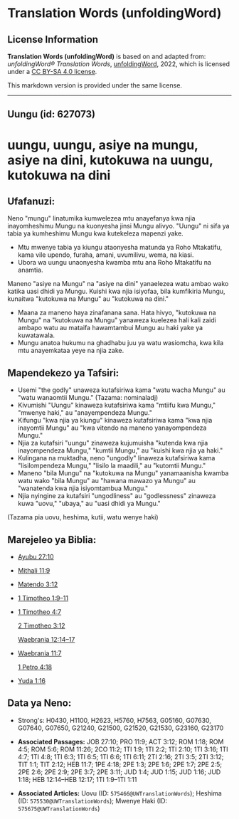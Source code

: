 # Translation Words (unfoldingWord)

## License Information

**Translation Words (unfoldingWord)** is based on and adapted from: _unfoldingWord® Translation Words_, [unfoldingWord](https://unfoldingword.org/utw), 2022, which is licensed under a [CC BY-SA 4.0 license](https://creativecommons.org/licenses/by-sa/4.0/legalcode.en).

This markdown version is provided under the same license.



--------------------------------

## Uungu (id: 627073)

uungu, uungu, asiye na mungu, asiye na dini, kutokuwa na uungu, kutokuwa na dini
================================================================================

Ufafanuzi:
----------

Neno "mungu" linatumika kumwelezea mtu anayefanya kwa njia inayomheshimu Mungu na kuonyesha jinsi Mungu alivyo. "Uungu" ni sifa ya tabia ya kumheshimu Mungu kwa kutekeleza mapenzi yake.

* Mtu mwenye tabia ya kiungu ataonyesha matunda ya Roho Mtakatifu, kama vile upendo, furaha, amani, uvumilivu, wema, na kiasi.
* Ubora wa uungu unaonyesha kwamba mtu ana Roho Mtakatifu na anamtia.

Maneno "asiye na Mungu" na "asiye na dini" yanaelezea watu ambao wako katika uasi dhidi ya Mungu. Kuishi kwa njia isiyofaa, bila kumfikiria Mungu, kunaitwa "kutokuwa na Mungu" au "kutokuwa na dini."

* Maana za maneno haya zinafanana sana. Hata hivyo, "kutokuwa na Mungu" na "kutokuwa na Mungu" yanaweza kuelezea hali kali zaidi ambapo watu au mataifa hawamtambui Mungu au haki yake ya kuwatawala.
* Mungu anatoa hukumu na ghadhabu juu ya watu wasiomcha, kwa kila mtu anayemkataa yeye na njia zake.

Mapendekezo ya Tafsiri:
-----------------------

* Usemi "the godly" unaweza kutafsiriwa kama "watu wacha Mungu" au "watu wanaomtii Mungu." (Tazama: nominaladj)
* Kivumishi "Uungu" kinaweza kutafsiriwa kama "mtiifu kwa Mungu," "mwenye haki," au "anayempendeza Mungu."
* Kifungu "kwa njia ya kiungu" kinaweza kutafsiriwa kama "kwa njia inayomtii Mungu" au "kwa vitendo na maneno yanayompendeza Mungu."
* Njia za kutafsiri "uungu" zinaweza kujumuisha "kutenda kwa njia inayompendeza Mungu," "kumtii Mungu," au "kuishi kwa njia ya haki."
* Kulingana na muktadha, neno "ungodly" linaweza kutafsiriwa kama "lisilompendeza Mungu," "lisilo la maadili," au "kutomtii Mungu."
* Maneno "bila Mungu" na "kutokuwa na Mungu" yanamaanisha kwamba watu wako "bila Mungu" au "hawana mawazo ya Mungu" au "wanatenda kwa njia isiyomtambua Mungu."
* Njia nyingine za kutafsiri "ungodliness" au "godlessness" zinaweza kuwa "uovu," "ubaya," au "uasi dhidi ya Mungu."

(Tazama pia uovu, heshima, kutii, watu wenye haki)

Marejeleo ya Biblia:
--------------------

* [Ayubu 27:10](https://ref.ly/Job27:10)
* [Mithali 11:9](https://ref.ly/Prov11:9)
* [Matendo 3:12](https://ref.ly/Acts3:12)
* [1 Timotheo 1:9–11](https://ref.ly/1Tim1:9-1Tim1:11)
* [1 Timotheo 4:7](https://ref.ly/1Tim4:7)

    [2 Timotheo 3:12](https://ref.ly/2Tim3:12)

    [Waebrania 12:14–17](https://ref.ly/Heb12:14-Heb12:17)

* [Waebrania 11:7](https://ref.ly/Heb11:7)

    [1 Petro 4:18](https://ref.ly/1Pet4:18)

* [Yuda 1:16](https://ref.ly/Jude1:16)

Data ya Neno:
-------------

* Strong's: H0430, H1100, H2623, H5760, H7563, G05160, G07630, G07640, G07650, G21240, G21500, G21520, G21530, G23160, G23170

* **Associated Passages:** JOB 27:10; PRO 11:9; ACT 3:12; ROM 1:18; ROM 4:5; ROM 5:6; ROM 11:26; 2CO 11:2; 1TI 1:9; 1TI 2:2; 1TI 2:10; 1TI 3:16; 1TI 4:7; 1TI 4:8; 1TI 6:3; 1TI 6:5; 1TI 6:6; 1TI 6:11; 2TI 2:16; 2TI 3:5; 2TI 3:12; TIT 1:1; TIT 2:12; HEB 11:7; 1PE 4:18; 2PE 1:3; 2PE 1:6; 2PE 1:7; 2PE 2:5; 2PE 2:6; 2PE 2:9; 2PE 3:7; 2PE 3:11; JUD 1:4; JUD 1:15; JUD 1:16; JUD 1:18; HEB 12:14–HEB 12:17; 1TI 1:9–1TI 1:11
* **Associated Articles:** Uovu (ID: `575466@UWTranslationWords`); Heshima (ID: `575530@UWTranslationWords`); Mwenye Haki (ID: `575675@UWTranslationWords`)

